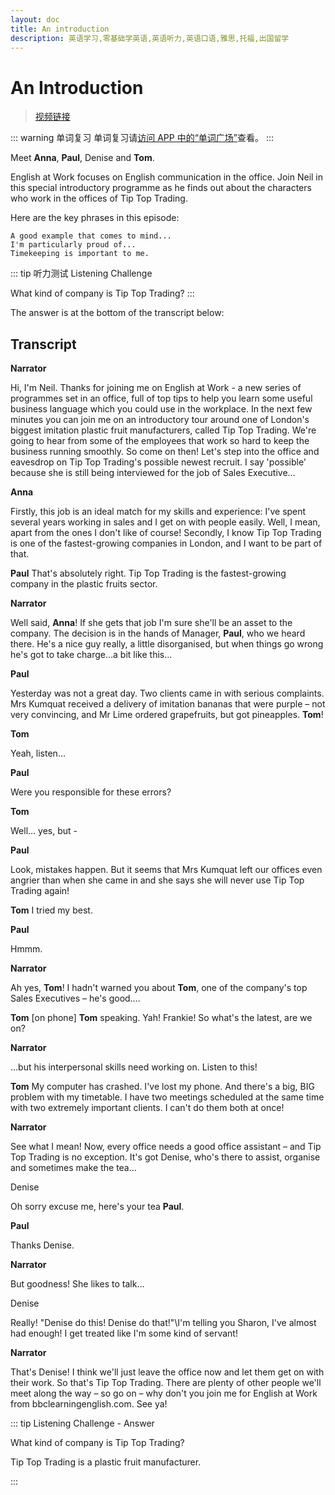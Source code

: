 ```yaml
---
layout: doc
title: An introduction
description: 英语学习,零基础学英语,英语听力,英语口语,雅思,托福,出国留学
---
```


# An Introduction

> [视频链接](https://www.xiaohongshu.com/explore/64e6025b000000000a0181b8)

::: warning 单词复习
单词复习请<ins>[访问 APP 中的“单词广场”](https://app.englishburning.com)</ins>查看。
:::

Meet **Anna**, **Paul**, Denise and **Tom**.

English at Work focuses on English communication in the office. Join Neil in this special introductory programme as he finds out about the characters who work in the offices of Tip Top Trading.

Here are the key phrases in this episode:

    A good example that comes to mind...
    I'm particularly proud of...
    Timekeeping is important to me.

::: tip 听力测试
Listening Challenge

What kind of company is Tip Top Trading?
:::

The answer is at the bottom of the transcript below:

## Transcript

**Narrator**

Hi, I'm Neil. Thanks for joining me on English at Work - a new series of programmes set in an office, full of top tips to help you learn some useful business language which you could use in the workplace. In the next few minutes you can join me on an introductory tour around one of London's biggest imitation plastic fruit manufacturers, called Tip Top Trading. We're going to hear from some of the employees that work so hard to keep the business running smoothly. So come on then! Let's step into the office and eavesdrop on Tip Top Trading's possible newest recruit. I say 'possible' because she is still being interviewed for the job of Sales Executive…

**Anna**

Firstly, this job is an ideal match for my skills and experience: I've spent several years working in sales and I get on with people easily. Well, I mean, apart from the ones I don't like of course! Secondly, I know Tip Top Trading is one of the fastest-growing companies in London, and I want to be part of that.

**Paul**
That's absolutely right. Tip Top Trading is the fastest-growing company in the plastic fruits sector.

**Narrator**

Well said, **Anna**! If she gets that job I'm sure she'll be an asset to the company. The decision is in the hands of Manager, **Paul**, who we heard there. He's a nice guy really, a little disorganised, but when things go wrong he's got to take charge…a bit like this…

**Paul**

Yesterday was not a great day. Two clients came in with serious complaints. Mrs Kumquat received a delivery of imitation bananas that were purple – not very convincing, and Mr Lime ordered grapefruits, but got pineapples. **Tom**!

**Tom**

Yeah, listen...

**Paul**

Were you responsible for these errors?

**Tom**

Well... yes, but -

**Paul**

Look, mistakes happen. But it seems that Mrs Kumquat left our offices even angrier than when she came in and she says she will never use Tip Top Trading again!

**Tom**
I tried my best.

**Paul**

Hmmm.

**Narrator**

Ah yes, **Tom**! I hadn't warned you about **Tom**, one of the company's top Sales Executives – he's good….

**Tom**
[on phone] **Tom** speaking. Yah! Frankie! So what's the latest, are we on?

**Narrator**

…but his interpersonal skills need working on. Listen to this!

**Tom**
My computer has crashed. I've lost my phone. And there's a big, BIG problem with my timetable. I have two meetings scheduled at the same time with two extremely important clients. I can't do them both at once!

**Narrator**

See what I mean! Now, every office needs a good office assistant – and Tip Top Trading is no exception. It's got Denise, who's there to assist, organise and sometimes make the tea…

Denise

Oh sorry excuse me, here's your tea **Paul**.

**Paul**

Thanks Denise.

**Narrator**

But goodness! She likes to talk…

Denise

Really! "Denise do this! Denise do that!"\I'm telling you Sharon, I've almost had enough! I get treated like I'm some kind of servant!

**Narrator**

That's Denise! I think we'll just leave the office now and let them get on with their work. So that's Tip Top Trading. There are plenty of other people we'll meet along the way – so go on – why don't you join me for English at Work from bbclearningenglish.com. See ya!

::: tip Listening Challenge - Answer

What kind of company is Tip Top Trading?

Tip Top Trading is a plastic fruit manufacturer.

:::
